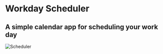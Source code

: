 # Workday Scheduler
## A simple calendar app for scheduling your work day
![Scheduler](Workday1.png)